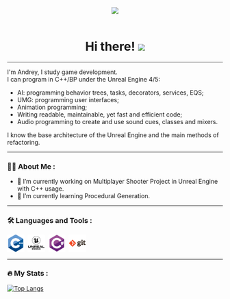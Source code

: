 <div id="header" align="center">
  <img src="https://media.giphy.com/media/qgQUggAC3Pfv687qPC/giphy.gif" width="200"/>
    <div id="badges">    
  </div>
  <img src="https://komarev.com/ghpvc/?username=garaandrey&style=flat-square&color=blue" alt=""/>
  <h1>
    Hi there!
    <img src="https://media.giphy.com/media/hvRJCLFzcasrR4ia7z/giphy.gif" width="30px"/>
  </h1>
   
</div>

---

I'm Andrey, I study game development.  
I can program in C++/BP under the Unreal Engine 4/5:  
* AI: programming behavior trees, tasks, decorators, services, EQS;  
* UMG: programming user interfaces;  
* Animation programming;  
* Writing readable, maintainable, yet fast and efficient code;
* Audio programming to create and use sound cues, classes and mixers.  

I know the base architecture of the Unreal Engine and the main methods of refactoring.


---

### :man_technologist: About Me :
- 🔭 I’m currently working on Multiplayer Shooter Project in Unreal Engine with C++ usage.
- 🌱 I’m currently learning Procedural Generation.

---

### :hammer_and_wrench: Languages and Tools :

<div>
  <img src="https://github.com/devicons/devicon/blob/master/icons/cplusplus/cplusplus-original.svg" title="C++" alt="Cpp" width="40" height="40"/>&nbsp;
  <img src="https://github.com/devicons/devicon/blob/master/icons/unrealengine/unrealengine-original-wordmark.svg" title="UE" alt="Unreal Engine" width="40" height="40"/>&nbsp;
  <img src="https://github.com/devicons/devicon/blob/master/icons/csharp/csharp-original.svg" title="UE" alt="Unreal Engine" width="40" height="40"/>&nbsp;
  <img src="https://github.com/devicons/devicon/blob/master/icons/git/git-original-wordmark.svg" title="Git" **alt="Git" width="40" height="40"/>
</div>

---

### :fire: My Stats :
<!--
[![GitHub Streak](http://github-readme-streak-stats.herokuapp.com?user=garaandrey&theme=discord-old-blurple)](https://git.io/streak-stats)
-->
[![Top Langs](https://github-readme-stats.vercel.app/api/top-langs/?username=garaandrey&layout=compact&theme=vision-friendly-dark)](https://github.com/anuraghazra/github-readme-stats)

<!--
**garaandrey/garaandrey** is a ✨ _special_ ✨ repository because its `README.md` (this file) appears on your GitHub profile.

Here are some ideas to get you started:


- 👯 I’m looking to collaborate on ...
- 🤔 I’m looking for help with ...
- 💬 Ask me about ...
- 📫 How to reach me: ...
- 😄 Pronouns: ...
- ⚡ Fun fact: ...
-->
